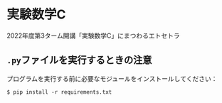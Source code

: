 # 実験数学C

2022年度第3ターム開講「実験数学C」にまつわるエトセトラ

## `.py`ファイルを実行するときの注意

プログラムを実行する前に必要なモジュールをインストールしてください：

```terminal
$ pip install -r requirements.txt
```
